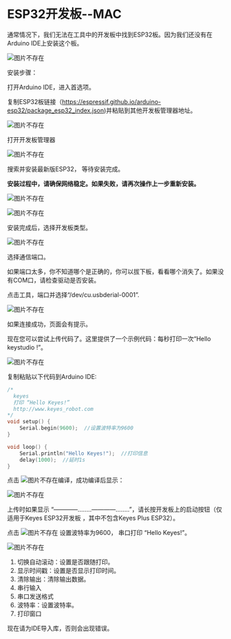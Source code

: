 # **ESP32开发板--MAC**

通常情况下，我们无法在工具中的开发板中找到ESP32板。因为我们还没有在Arduino IDE上安装这个板。

![图片不存在](./media/2c69861be28d9585be93583b6958b3de.png)

安装步骤：

打开Arduino IDE，进入首选项。

复制ESP32板链接（https://espressif.github.io/arduino-esp32/package_esp32_index.json)并粘贴到其他开发板管理器地址。

![图片不存在](./media/f58efad46ffbf16e4b469212ee8c813b.png)

打开开发板管理器

![图片不存在](./media/cd9ff53403119ac22f1947b6cbc77ab5.png)

搜索并安装最新版ESP32， 等待安装完成。

**安装过程中，请确保网络稳定。如果失败，请再次操作上一步重新安装。**

![图片不存在](./media/6282613716362b2a217ddd5f277de20b.png)

![图片不存在](./media/c945305e8543542cce4bb12b610e05a8.png)

安装完成后，选择开发板类型。

![图片不存在](./media/bf839f0e6436da9c07d2904a12abaa73.png)

选择通信端口。

如果端口太多，你不知道哪个是正确的，你可以拔下板，看看哪个消失了。如果没有COM口，请检查驱动是否安装。

点击工具，端口并选择“/dev/cu.usbderial-0001”.

![图片不存在](./media/f50ecf2910f74466571b79dbac2155aa.png)

如果连接成功，页面会有提示。

现在您可以尝试上传代码了。这里提供了一个示例代码：每秒打印一次“Hello keystudio !”。

![图片不存在](./media/e9b7614e186a69fdffcdab2d8c46489c.png)

复制粘贴以下代码到Arduino IDE: 

```c
/*
  keyes 
  打印 “Hello Keyes!”
  http://www.keyes_robot.com
*/
void setup() { 
    Serial.begin(9600);  //设置波特率为9600
}

void loop() { 
    Serial.println("Hello Keyes!");  //打印信息
 	delay(1000);  //延时1s
}
```

点击 ![图片不存在](./media/d850ef08c2fd6b92e762108775094160.png)编译，成功编译后显示：

![图片不存在](./media/ae56f65945157c0667f54fd4317628c9.png)

上传时如果显示 “————……..————……..”，请长按开发板上的启动按钮（仅适用于Keyes ESP32开发板 ，其中不包含Keyes Plus ESP32）。

点击 ![图片不存在](./media/3a7eab031e133625ebf71f4a0c573912.png) 设置波特率为9600， 串口打印 “Hello Keyes!”。

![图片不存在](./media/ca858b6e425a6752b8cdf6422a8271c4.png)

1. 切换自动滚动：设置是否跟随打印。
2. 显示时间戳：设置是否显示打印时间。
3. 清除输出：清除输出数据。
4. 串行输入
5. 串口发送格式
6. 波特率：设置波特率。
7. 打印窗口

现在请为IDE导入库，否则会出现错误。

